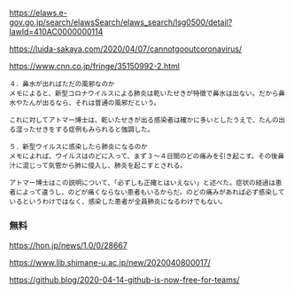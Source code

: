 https://elaws.e-gov.go.jp/search/elawsSearch/elaws_search/lsg0500/detail?lawId=410AC0000000114

https://luida-sakaya.com/2020/04/07/cannotgooutcoronavirus/

https://www.cnn.co.jp/fringe/35150992-2.html


```
４．鼻水が出ればただの風邪なのか
メモによると、新型コロナウイルスによる肺炎は乾いたせきが特徴で鼻水は出ない。だから鼻水やたんが出るなら、それは普通の風邪だという。

これに対してアトマー博士は、乾いたせきが出る感染者は確かに多いとしたうえで、たんの出る湿ったせきをする症例もみられると強調した。

５．新型ウイルスに感染したら肺炎になるのか
メモによれば、ウイルスはのどに入って、まず３～４日間のどの痛みを引き起こす。その後鼻汁に混じって気管から肺に侵入し、肺炎を起こすとされる。

アトマー博士はこの説明について、「必ずしも正確とはいえない」と述べた。症状の経過は患者によって違うし、のどが痛くならない患者もいるからだ。のどの痛みがあれば必ず感染しているというわけではなく、感染した患者が全員肺炎になるわけでもない。
```

### 無料

https://hon.jp/news/1.0/0/28667

https://www.lib.shimane-u.ac.jp/new/2020040800017/


https://github.blog/2020-04-14-github-is-now-free-for-teams/
